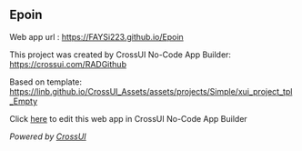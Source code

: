 ## Epoin
Web app url : https://FAYSi223.github.io/Epoin

This project was created by CrossUI No-Code App Builder: https://crossui.com/RADGithub

Based on template: https://linb.github.io/CrossUI_Assets/assets/projects/Simple/xui_project_tpl_Empty

Click [here](https://crossui.com/RADGithub/#!from=github&owner=FAYSi223&repo=Epoin) to edit this web app in CrossUI No-Code App Builder

<i>Powered by [CrossUI](https://crossui.com)</i>
